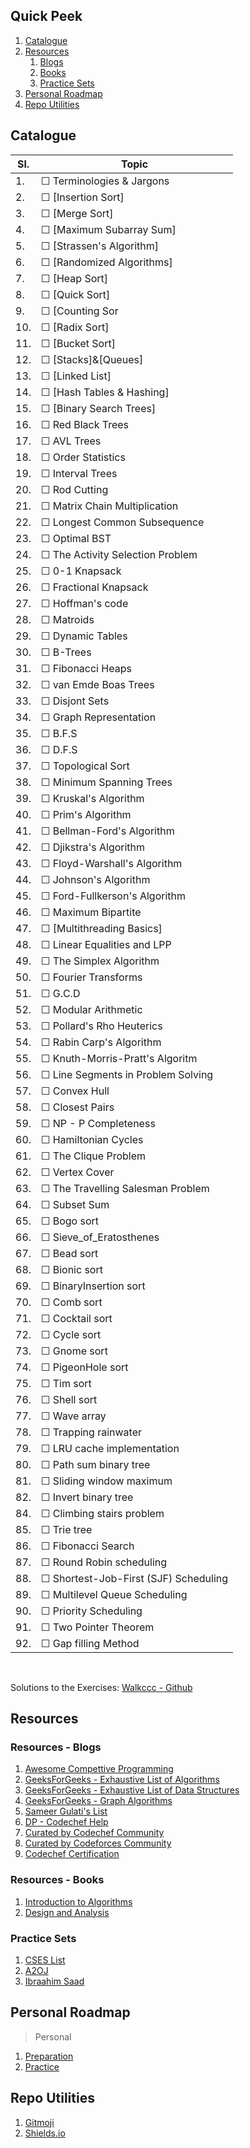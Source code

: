 ## Quick Peek

1. [Catalogue](#catalogue)
2. [Resources](#resources)
    1. [Blogs](#resources---blogs)
    2. [Books](#resources---books)
    3. [Practice Sets](#practice-sets)
3. [Personal Roadmap](#personal-roadmap)
4. [Repo Utilities](#repo-utilities)

## Catalogue

| Sl. | Topic | 
|---|---|
| 1. | &#9744; Terminologies & Jargons|
| 2. | &#9744; [Insertion Sort]|
| 3. | &#9744; [Merge Sort]
| 4. | &#9744; [Maximum Subarray Sum]|
| 5. | &#9744; [Strassen's Algorithm]|
| 6. | &#9744; [Randomized Algorithms]|
| 7. | &#9744; [Heap Sort]|
| 8. | &#9744; [Quick Sort]|
| 9. | &#9744; [Counting Sor||
| 10. | &#9744; [Radix Sort]|
| 11. | &#9744; [Bucket Sort]|
| 12. | &#9744; [Stacks]&[Queues]|
| 13. | &#9744; [Linked List]|
| 14. | &#9744; [Hash Tables & Hashing]|
| 15. | &#9744; [Binary Search Trees]|
| 16. | &#9744; Red Black Trees |
| 17. | &#9744; AVL Trees |
| 18. | &#9744; Order Statistics |
| 19. | &#9744; Interval Trees |
| 20. | &#9744; Rod Cutting |
| 21. | &#9744; Matrix Chain Multiplication |
| 22. | &#9744; Longest Common Subsequence |
| 23. | &#9744; Optimal BST |
| 24. | &#9744; The Activity Selection Problem |
| 25. | &#9744; 0-1 Knapsack |
| 26. | &#9744; Fractional Knapsack |
| 27. | &#9744; Hoffman's code |
| 28. | &#9744; Matroids |
| 29. | &#9744; Dynamic Tables |
| 30. | &#9744; B-Trees |
| 31. | &#9744; Fibonacci Heaps |
| 32. | &#9744; van Emde Boas Trees |
| 33. | &#9744; Disjont Sets |
| 34. | &#9744; Graph Representation |
| 35. | &#9744; B.F.S |
| 36. | &#9744; D.F.S |
| 37. | &#9744; Topological Sort |
| 38. | &#9744; Minimum Spanning Trees |
| 39. | &#9744; Kruskal's Algorithm |
| 40. | &#9744; Prim's Algorithm |
| 41. | &#9744; Bellman-Ford's Algorithm |
| 42. | &#9744; Djikstra's Algorithm |
| 43. | &#9744; Floyd-Warshall's Algorithm |
| 44. | &#9744; Johnson's Algorithm |
| 45. | &#9744; Ford-Fullkerson's Algorithm |
| 46. | &#9744; Maximum Bipartite |
| 47. | &#9744; [Multithreading Basics]
| 48. | &#9744; Linear Equalities and LPP |
| 49. | &#9744; The Simplex Algorithm |
| 50. | &#9744; Fourier Transforms |
| 51. | &#9744; G.C.D |
| 52. | &#9744; Modular Arithmetic |
| 53. | &#9744; Pollard's Rho Heuterics |
| 54. | &#9744; Rabin Carp's Algorithm |
| 55. | &#9744; Knuth-Morris-Pratt's Algoritm |
| 56. | &#9744; Line Segments in Problem Solving |
| 57. | &#9744; Convex Hull |
| 58. | &#9744; Closest Pairs |
| 59. | &#9744; NP - P Completeness |
| 60. | &#9744; Hamiltonian Cycles |
| 61. | &#9744; The Clique Problem |
| 62. | &#9744; Vertex Cover |
| 63. | &#9744; The Travelling Salesman Problem |
| 64. | &#9744; Subset Sum |
| 65. | &#9744; Bogo sort|
| 66. | &#9744; Sieve_of_Eratosthenes |
| 67. | &#9744; Bead sort|
| 68. | &#9744; Bionic sort|
| 69. | &#9744; BinaryInsertion sort|
| 70. | &#9744; Comb sort|
| 71. | &#9744; Cocktail sort|
| 72. | &#9744; Cycle sort|
| 73. | &#9744; Gnome sort|
| 74. | &#9744; PigeonHole sort|
| 75. | &#9744; Tim sort|
| 76. | &#9744; Shell sort|
| 77. | &#9744; Wave array|
| 78. | &#9744; Trapping rainwater|
| 79. | &#9744; LRU cache implementation|
| 80. | &#9744; Path sum binary tree|
| 81. | &#9744; Sliding window maximum|
| 82. | &#9744; Invert binary tree|
| 84. | &#9744; Climbing stairs problem|
| 85. | &#9744; Trie tree|
| 86. | &#9744; Fibonacci Search|
| 87. | &#9744; Round Robin scheduling|
| 88. | &#9744; Shortest-Job-First (SJF) Scheduling|
| 89. | &#9744; Multilevel Queue Scheduling|
| 90. | &#9744; Priority Scheduling|
| 91. | &#9744; Two Pointer Theorem
| 92. | &#9744; Gap filling Method

<br>

Solutions to the Exercises: [Walkccc - Github](https://walkccc.github.io/CLRS)

## Resources

### Resources - Blogs

1. [Awesome Compettive Programming](https://github.com/lnishan/awesome-competitive-programming)
2. [GeeksForGeeks - Exhaustive List of Algorithms](https://www.geeksforgeeks.org/fundamentals-of-algorithms/)
3. [GeeksForGeeks - Exhaustive List of Data Structures](https://www.geeksforgeeks.org/data-structures/)
4. [GeeksForGeeks - Graph Algorithms](https://www.geeksforgeeks.org/graph-data-structure-and-algorithms/)
5. [Sameer Gulati's List](https://discuss.codechef.com/t/data-structures-and-algorithms/6599)
6. [DP - Codechef Help](https://discuss.codechef.com/t/hello-there-i-am-having-hard-time-dealing-with-dp-problems-can-you-help-me-get-started-with-them/68110/7)
7. [Curated by Codechef Community](https://discuss.codechef.com/t/what-are-the-must-known-algorithms-for-online-programming-contests/2717)
8. [Curated by Codeforces Community](http://codeforces.com/blog/entry/13529)
9. [Codechef Certification](https://www.codechef.com/certification/data-structures-and-algorithms/prepare)

### Resources - Books

1. [Introduction to Algorithms]()
2. [Design and Analysis](http://www.personal.kent.edu/~rmuhamma/Algorithms/algorithm.html)

### Practice Sets

1. [CSES List](https://cses.fi/problemset/list)
2. [A2OJ](https://a2oj.com/ladders)
3. [Ibraahim Saad](https://docs.google.com/spreadsheets/d/1SYsihU8c29GM8dsyZdniAbrLKSHLHYUZrguvOok3B1s/edit?usp=sharing)

## Personal Roadmap
> Personal
1. [Preparation](https://www.protectedtext.com/roadmap-red)
2. [Practice](https://www.protectedtext.com/techniques-red)

## Repo Utilities
1. [Gitmoji](https://gitmoji.carloscuesta.me/)
2. [Shields.io](https://shields.io/)

